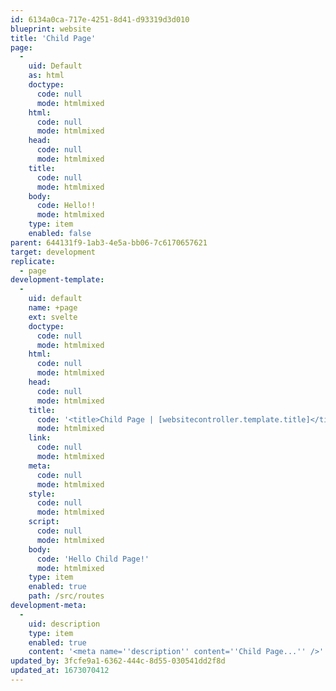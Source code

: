 ```yaml
---
id: 6134a0ca-717e-4251-8d41-d93319d3d010
blueprint: website
title: 'Child Page'
page:
  -
    uid: Default
    as: html
    doctype:
      code: null
      mode: htmlmixed
    html:
      code: null
      mode: htmlmixed
    head:
      code: null
      mode: htmlmixed
    title:
      code: null
      mode: htmlmixed
    body:
      code: Hello!!
      mode: htmlmixed
    type: item
    enabled: false
parent: 644131f9-1ab3-4e5a-bb06-7c6170657621
target: development
replicate:
  - page
development-template:
  -
    uid: default
    name: +page
    ext: svelte
    doctype:
      code: null
      mode: htmlmixed
    html:
      code: null
      mode: htmlmixed
    head:
      code: null
      mode: htmlmixed
    title:
      code: '<title>Child Page | [websitecontroller.template.title]</title>'
      mode: htmlmixed
    link:
      code: null
      mode: htmlmixed
    meta:
      code: null
      mode: htmlmixed
    style:
      code: null
      mode: htmlmixed
    script:
      code: null
      mode: htmlmixed
    body:
      code: 'Hello Child Page!'
      mode: htmlmixed
    type: item
    enabled: true
    path: /src/routes
development-meta:
  -
    uid: description
    type: item
    enabled: true
    content: '<meta name=''description'' content=''Child Page...'' />'
updated_by: 3fcfe9a1-6362-444c-8d55-030541dd2f8d
updated_at: 1673070412
---
```

